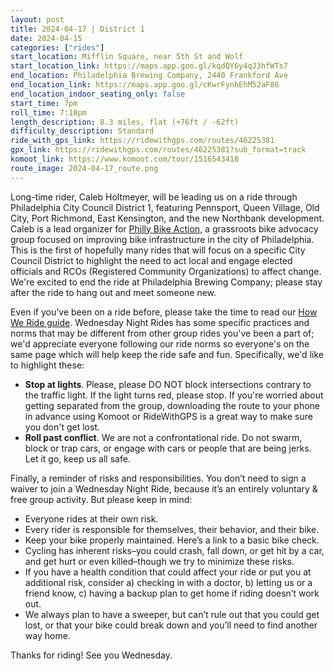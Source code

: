 ```yaml
---
layout: post
title: 2024-04-17 | District 1
date: 2024-04-15
categories: ["rides"]
start_location: Mifflin Square, near 5th St and Wolf
start_location_link: https://maps.app.goo.gl/kqdQY6y4qJ3hfWTs7
end_location: Philadelphia Brewing Company, 2440 Frankford Ave
end_location_link: https://maps.app.goo.gl/cKwrFynhEhM52aF86
end_location_indoor_seating_only: false
start_time: 7pm
roll_time: 7:10pm
length_description: 8.3 miles, flat (+76ft / -62ft)
difficulty_description: Standard
ride_with_gps_link: https://ridewithgps.com/routes/46225381
gpx_link: https://ridewithgps.com/routes/46225381?sub_format=track
komoot_link: https://www.komoot.com/tour/1516543418
route_image: 2024-04-17_route.png
---
```


Long-time rider, Caleb Holtmeyer, will be leading us on a ride through Philadelphia City Council District 1, featuring Pennsport, Queen Village, Old City, Port Richmond, East Kensington, and the new Northbank development. Caleb is a lead organizer for [Philly Bike Action](https://bikeaction.org/), a grassroots bike advocacy group focused on improving bike infrastructure in the city of Philadelphia. This is the first of hopefully many rides that will focus on a specific City Council District to highlight the need to act local and engage elected officials and RCOs (Registered Community Organizations) to affect change. We're excited to end the ride at Philadelphia Brewing Company; please stay after the ride to hang out and meet someone new.

Even if you've been on a ride before, please take the time to read our [How We Ride guide](https://wednightrides.org/how-we-ride/). Wednesday Night Rides has some specific practices and norms that may be different from other group rides you've been a part of; we'd appreciate everyone following our ride norms so everyone's on the same page which will help keep the ride safe and fun. Specifically, we'd like to highlight these:

* **Stop at lights**. Please, please DO NOT block intersections contrary to the traffic light. If the light turns red, please stop. If you're worried about getting separated from the group, downloading the route to your phone in advance using Komoot or RideWithGPS is a great way to make sure you don't get lost.
* **Roll past conflict**. We are not a confrontational ride. Do not swarm, block or trap cars, or engage with cars or people that are being jerks. Let it go, keep us all safe.

Finally, a reminder of risks and responsibilities. You don’t need to sign a waiver to join a Wednesday Night Ride, because it’s an entirely voluntary & free group activity. But please keep in mind:

* Everyone rides at their own risk.
* Every rider is responsible for themselves, their behavior, and their bike.
* Keep your bike properly maintained. Here’s a link to a basic bike check.
* Cycling has inherent risks–you could crash, fall down, or get hit by a car, and get hurt or even killed–though we try to minimize these risks.
* If you have a health condition that could affect your ride or put you at additional risk, consider a) checking in with a doctor, b) letting us or a friend know, c) having a backup plan to get home if riding doesn’t work out.
* We always plan to have a sweeper, but can’t rule out that you could get lost, or that your bike could break down and you’ll need to find another way home.

Thanks for riding! See you Wednesday.


